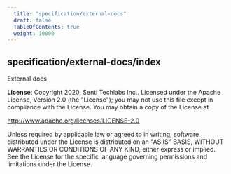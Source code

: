 ```yaml
---
  title: "specification/external-docs"
  draft: false
  TableOfContents: true
  weight: 10000
---
```

<a name="module_specification/external-docs/index"></a>

## specification/external-docs/index
External docs

**License**: Copyright 2020, Senti Techlabs Inc..
Licensed under the Apache License, Version 2.0 (the &quot;License&quot;);
you may not use this file except in compliance with the License.
You may obtain a copy of the License at

   http://www.apache.org/licenses/LICENSE-2.0

Unless required by applicable law or agreed to in writing, software
distributed under the License is distributed on an &quot;AS IS&quot; BASIS,
WITHOUT WARRANTIES OR CONDITIONS OF ANY KIND, either express or implied.
See the License for the specific language governing permissions and
limitations under the License.  
